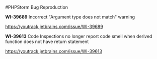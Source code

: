#PHPStorm Bug Reproduction


**WI-39689** 
Incorrect "Argument type does not match" warning

https://youtrack.jetbrains.com/issue/WI-39689

**WI-39613** 
Code Inspections no longer report code smell when derived function does not have return statement

https://youtrack.jetbrains.com/issue/WI-39613


